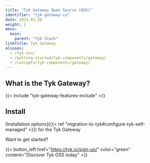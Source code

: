 ```yaml
---
title: "Tyk Gateway Open Source (OSS)"
identifier: "tyk-gateway-ce"
date: 2021-01-20
weight: 1
menu:
  main:
    parent: "Tyk Stack"
linkTitle: Tyk Gateway
aliases:
  - /tyk-oss/
  - /getting-started/tyk-components/gateway/
  - /concepts/tyk-components/gateway/
---
```


## What is the Tyk Gateway?

{{< include "tyk-gateway-features-include" >}}

## Install 
[Installation options]({{< ref "migration-to-tyk#configure-tyk-self-managed" >}}) for the Tyk Gateway

Want to get started?

{{< button_left href="https://tyk.io/sign-up/" color="green" content="Discover Tyk OSS today" >}}
